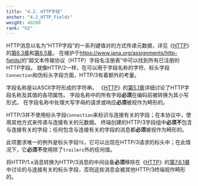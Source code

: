 ```yaml
---
title: "4.2. HTTP字段"
anchor: "4.2_HTTP_Fields"
weight: 40200
rank: "h2"
---
```


HTTP消息以名为“HTTP字段”的一系列键值对的方式传递元数据，详见《[HTTP]()》的[第6.3章]()和[第6.5章]()。
在维护于<https://www.iana.org/assignments/http-fields/>的“超文本传输协议（HTTP）字段名注册表”中可以找到所有已注册的HTTP字段。
就像HTTP/2一样，在可以用于字段名称的字符、标头字段`Connection`和伪标头字段方面，HTTP/3有着额外的考量。

字段名称是以ASCII字符形成的字符串。
《[HTTP]()》的[第5.1章]()详细讨论了HTTP字段名称及其值的各项属性。
字段名称中的所有字母**必须**在编码前被转换为其小写形式。
在字段名称中处理大写字母的请求或响应**必须**被视作为畸形的。

HTTP/3并不使用标头字段`Connection`来标识与连接有关的字段；在本协议中，使用其他方式来传递与连接有关的元数据。
终端创建的HTTP/3字段组中**必须不**包含与连接有关的字段；任何包含与连接有关的字段的消息都**必须**被视作为畸形的。

此项要求唯一的例外是标头字段`TE`，它可以出现在HTTP/3请求的标头中；在此情况下，它**必须不**使用除了`trailers`外的任何值。

将HTTP/1.x消息转换为HTTP/3消息的中间设备**必须**移除在《[HTTP]()》的[第7.6.1章]()中讨论的与连接有关的标头字段，否则这些消息会被其他HTTP/3终端视作畸形的。
